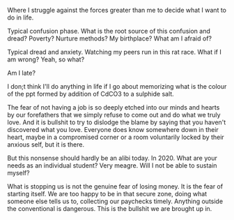 Where I struggle against the forces greater than me to decide what I want to do in life. 

Typical confusion phase. What is the root source of this confusion and dread? Poverty? Nurture methods? My birthplace? What am I afraid of? 

Typical dread and anxiety. Watching my peers run in this rat race. What if I am wrong? Yeah, so what? 

Am I late? 

I don;t think I'll do anything in life if I go about memorizing what is the colour of the ppt formed by addition of CdCO3 to a sulphide salt.

The fear of not having a job is so deeply etched into our minds and hearts by our forefathers that we simply refuse to come out and do what we truly love. And it is bullshit to try to dislodge the blame by saying that you haven't discovered what you love. Everyone does know somewhere down in their heart, maybe in a compromised corner or a room voluntarily locked by their anxious self, but it is there.   

But this nonsense should hardly be an alibi today. In 2020. What are your needs as an individual student? Very meagre. Will I not be able to sustain myself? 

What is stopping us is not the genuine fear of losing money. It is the fear of starting itself. We are too happy to be in that secure zone, doing what someone else tells us to, collecting our paychecks timely. Anything outside the conventional is dangerous. This is the bullshit we are brought up in. 



